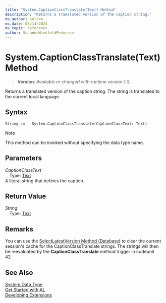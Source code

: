 ```yaml
---
title: "System.CaptionClassTranslate(Text) Method"
description: "Returns a translated version of the caption string."
ms.author: solsen
ms.date: 05/14/2024
ms.topic: reference
author: SusanneWindfeldPedersen
---
```

[//]: # (START>DO_NOT_EDIT)
[//]: # (IMPORTANT:Do not edit any of the content between here and the END>DO_NOT_EDIT.)
[//]: # (Any modifications should be made in the .xml files in the ModernDev repo.)
# System.CaptionClassTranslate(Text) Method
> **Version**: _Available or changed with runtime version 1.0._

Returns a translated version of the caption string. The string is translated to the current local language.


## Syntax
```AL
String :=   System.CaptionClassTranslate(CaptionClassText: Text)
```
> [!NOTE]
> This method can be invoked without specifying the data type name.
## Parameters
*CaptionClassText*  
&emsp;Type: [Text](../text/text-data-type.md)  
A literal string that defines the caption.  


## Return Value
*String*  
&emsp;Type: [Text](../text/text-data-type.md)  



[//]: # (IMPORTANT: END>DO_NOT_EDIT)

## Remarks

You can use the [SelectLatestVersion Method \(Database\)](../../methods-auto/database/database-selectlatestversion-method.md) to clear the current session's cache for the CaptionClassTranslate strings. The strings will then be reevaluated by the **CaptionClassTranslate** method trigger in codeunit 42.  


## See Also

[System Data Type](system-data-type.md)  
[Get Started with AL](../../devenv-get-started.md)  
[Developing Extensions](../../devenv-dev-overview.md)